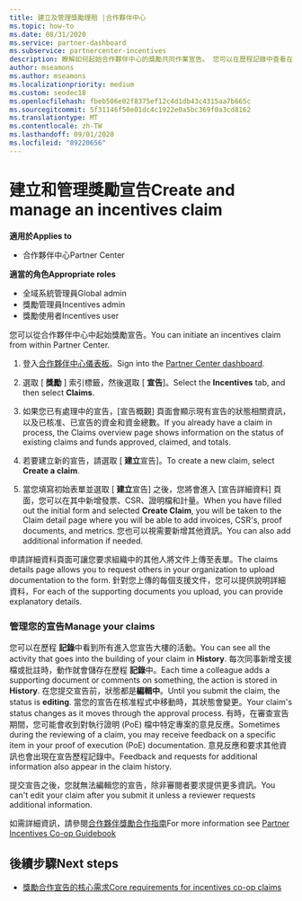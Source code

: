 ```yaml
---
title: 建立及管理獎勵理賠 |合作夥伴中心
ms.topic: how-to
ms.date: 08/31/2020
ms.service: partner-dashboard
ms.subservice: partnercenter-incentives
description: 瞭解如何起始合作夥伴中心的獎勵共同作業宣告。 您可以在歷程記錄中查看在建置宣告過程中加入的所有活動。
author: mseamons
ms.author: mseamons
ms.localizationpriority: medium
ms.custom: seodec18
ms.openlocfilehash: fbeb506e02f8375ef12c4d1db43c4315aa7b665c
ms.sourcegitcommit: 5f31146f50e01dc4c1922e0a5bc369f0a3cd8162
ms.translationtype: MT
ms.contentlocale: zh-TW
ms.lasthandoff: 09/01/2020
ms.locfileid: "89220656"
---
```

# <a name="create-and-manage-an-incentives-claim"></a><span data-ttu-id="e1a22-104">建立和管理獎勵宣告</span><span class="sxs-lookup"><span data-stu-id="e1a22-104">Create and manage an incentives claim</span></span>

<span data-ttu-id="e1a22-105">**適用於**</span><span class="sxs-lookup"><span data-stu-id="e1a22-105">**Applies to**</span></span>
- <span data-ttu-id="e1a22-106">合作夥伴中心</span><span class="sxs-lookup"><span data-stu-id="e1a22-106">Partner Center</span></span>

<span data-ttu-id="e1a22-107">**適當的角色**</span><span class="sxs-lookup"><span data-stu-id="e1a22-107">**Appropriate roles**</span></span>

- <span data-ttu-id="e1a22-108">全域系統管理員</span><span class="sxs-lookup"><span data-stu-id="e1a22-108">Global admin</span></span>
- <span data-ttu-id="e1a22-109">獎勵管理員</span><span class="sxs-lookup"><span data-stu-id="e1a22-109">Incentives admin</span></span>
- <span data-ttu-id="e1a22-110">獎勵使用者</span><span class="sxs-lookup"><span data-stu-id="e1a22-110">Incentives user</span></span>

<span data-ttu-id="e1a22-111">您可以從合作夥伴中心中起始獎勵宣告。</span><span class="sxs-lookup"><span data-stu-id="e1a22-111">You can initiate an incentives claim from within Partner Center.</span></span>

1. <span data-ttu-id="e1a22-112">登入[合作夥伴中心儀表板](https://partner.microsoft.com/dashboard/)。</span><span class="sxs-lookup"><span data-stu-id="e1a22-112">Sign into the [Partner Center dashboard](https://partner.microsoft.com/dashboard/).</span></span>

2. <span data-ttu-id="e1a22-113">選取 [ **獎勵** ] 索引標籤，然後選取 [ **宣告**]。</span><span class="sxs-lookup"><span data-stu-id="e1a22-113">Select the **Incentives** tab, and then select **Claims**.</span></span>

3. <span data-ttu-id="e1a22-114">如果您已有處理中的宣告，\[宣告概觀\] 頁面會顯示現有宣告的狀態相關資訊，以及已核准、已宣告的資金和資金總數。</span><span class="sxs-lookup"><span data-stu-id="e1a22-114">If you already have a claim in process, the Claims overview page shows information on the status of existing claims and funds approved, claimed, and totals.</span></span>

4. <span data-ttu-id="e1a22-115">若要建立新的宣告，請選取 [ **建立**宣告]。</span><span class="sxs-lookup"><span data-stu-id="e1a22-115">To create a new claim, select **Create a claim**.</span></span>

5. <span data-ttu-id="e1a22-116">當您填寫初始表單並選取 [ **建立**宣告] 之後，您將會進入 [宣告詳細資料] 頁面，您可以在其中新增發票、CSR、證明檔和計量。</span><span class="sxs-lookup"><span data-stu-id="e1a22-116">When you have filled out the initial form and selected **Create Claim**, you will be taken to the Claim detail page where you will be able to add invoices, CSR's, proof documents, and metrics.</span></span> <span data-ttu-id="e1a22-117">您也可以視需要新增其他資訊。</span><span class="sxs-lookup"><span data-stu-id="e1a22-117">You can also add additional information if needed.</span></span>

<span data-ttu-id="e1a22-118">申請詳細資料頁面可讓您要求組織中的其他人將文件上傳至表單。</span><span class="sxs-lookup"><span data-stu-id="e1a22-118">The claims details page allows you to request others in your organization to upload documentation to the form.</span></span> <span data-ttu-id="e1a22-119">針對您上傳的每個支援文件，您可以提供說明詳細資料，</span><span class="sxs-lookup"><span data-stu-id="e1a22-119">For each of the supporting documents you upload, you can provide explanatory details.</span></span> 

### <a name="manage-your-claims"></a><span data-ttu-id="e1a22-120">管理您的宣告</span><span class="sxs-lookup"><span data-stu-id="e1a22-120">Manage your claims</span></span>

<span data-ttu-id="e1a22-121">您可以在歷程 **記錄**中看到所有進入您宣告大樓的活動。</span><span class="sxs-lookup"><span data-stu-id="e1a22-121">You can see all the activity that goes into the building of your claim in **History**.</span></span> <span data-ttu-id="e1a22-122">每次同事新增支援檔或批註時，動作就會儲存在歷程 **記錄**中。</span><span class="sxs-lookup"><span data-stu-id="e1a22-122">Each time a colleague adds a supporting document or comments on something, the action is stored in **History**.</span></span> <span data-ttu-id="e1a22-123">在您提交宣告前，狀態都是**編輯中**。</span><span class="sxs-lookup"><span data-stu-id="e1a22-123">Until you submit the claim, the status is **editing**.</span></span> <span data-ttu-id="e1a22-124">當您的宣告在核准程式中移動時，其狀態會變更。</span><span class="sxs-lookup"><span data-stu-id="e1a22-124">Your claim's status changes as it moves through the approval process.</span></span> <span data-ttu-id="e1a22-125">有時，在審查宣告期間，您可能會收到對執行證明 (PoE) 檔中特定專案的意見反應。</span><span class="sxs-lookup"><span data-stu-id="e1a22-125">Sometimes during the reviewing of a claim, you may receive feedback on a specific item in your proof of execution (PoE) documentation.</span></span> <span data-ttu-id="e1a22-126">意見反應和要求其他資訊也會出現在宣告歷程記錄中。</span><span class="sxs-lookup"><span data-stu-id="e1a22-126">Feedback and requests for additional information also appear in the claim history.</span></span>

<span data-ttu-id="e1a22-127">提交宣告之後，您就無法編輯您的宣告，除非審閱者要求提供更多資訊。</span><span class="sxs-lookup"><span data-stu-id="e1a22-127">You can't edit your claim after you submit it unless a reviewer requests additional information.</span></span>

<span data-ttu-id="e1a22-128">如需詳細資訊，請參閱[合作夥伴獎勵合作指南](https://assets.microsoft.com/coop-guidebook.pdf)</span><span class="sxs-lookup"><span data-stu-id="e1a22-128">For more information see [Partner Incentives Co-op Guidebook](https://assets.microsoft.com/coop-guidebook.pdf)</span></span>

## <a name="next-steps"></a><span data-ttu-id="e1a22-129">後續步驟</span><span class="sxs-lookup"><span data-stu-id="e1a22-129">Next steps</span></span>

- [<span data-ttu-id="e1a22-130">獎勵合作宣告的核心需求</span><span class="sxs-lookup"><span data-stu-id="e1a22-130">Core requirements for incentives co-op claims</span></span>](core-requirements.md)
